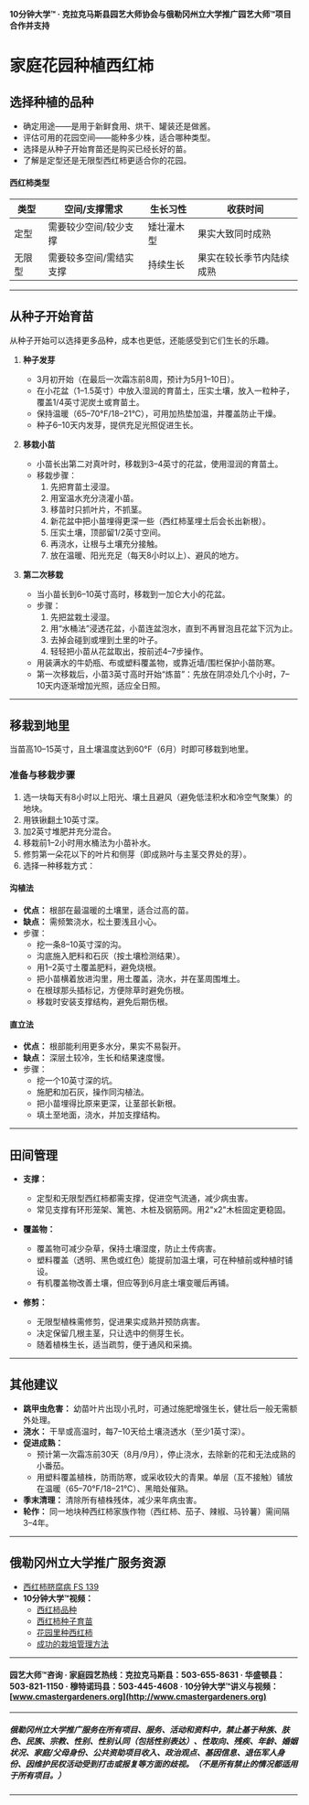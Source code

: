 #### 10分钟大学™ · 克拉克马斯县园艺大师协会与俄勒冈州立大学推广园艺大师™项目合作并支持

# 家庭花园种植西红柿

## 选择种植的品种

- 确定用途——是用于新鲜食用、烘干、罐装还是做酱。
- 评估可用的花园空间——能种多少株，适合哪种类型。
- 选择是从种子开始育苗还是购买已经长好的苗。
- 了解是定型还是无限型西红柿更适合你的花园。

#### 西红柿类型

| 类型         | 空间/支撑需求                | 生长习性     | 收获时间                           |
|--------------|------------------------------|--------------|-------------------------------------|
| 定型         | 需要较少空间/较少支撑         | 矮壮灌木型   | 果实大致同时成熟                   |
| 无限型       | 需要较多空间/需结实支撑       | 持续生长     | 果实在较长季节内陆续成熟           |

---

## 从种子开始育苗

从种子开始可以选择更多品种，成本也更低，还能感受到它们生长的乐趣。

1. **种子发芽**
   - 3月初开始（在最后一次霜冻前8周，预计为5月1–10日）。
   - 在小花盆（1–1.5英寸）中放入湿润的育苗土，压实土壤，放入一粒种子，覆盖1/4英寸泥炭土或育苗土。
   - 保持温暖（65–70°F/18–21°C），可用加热垫加温，并覆盖防止干燥。
   - 种子6–10天内发芽，提供充足光照促进生长。

2. **移栽小苗**
   - 小苗长出第二对真叶时，移栽到3–4英寸的花盆，使用湿润的育苗土。
   - 移栽步骤：
     1. 先把育苗土浸湿。
     2. 用室温水充分浇灌小苗。
     3. 移苗时只抓叶片，不抓茎。
     4. 新花盆中把小苗埋得更深一些（西红柿茎埋土后会长出新根）。
     5. 压实土壤，顶部留1/2英寸空间。
     6. 再浇水，让根与土壤充分接触。
     7. 放在温暖、阳光充足（每天8小时以上）、避风的地方。

3. **第二次移栽**
   - 当小苗长到6–10英寸高时，移栽到一加仑大小的花盆。
   - 步骤：
     1. 先把盆栽土浸湿。
     2. 用“水桶法”浸透花盆，小苗连盆泡水，直到不再冒泡且花盆下沉为止。
     3. 去掉会碰到或埋到土里的叶子。
     4. 轻轻把小苗从花盆取出，按前述4–7步操作。
   - 用装满水的牛奶瓶、布或塑料覆盖物，或靠近墙/围栏保护小苗防寒。
   - 第一次移栽后，小苗3英寸高时开始“炼苗”：先放在阴凉处几个小时，7–10天内逐渐增加光照，适应全日照。

---

## 移栽到地里

当苗高10–15英寸，且土壤温度达到60°F（6月）时即可移栽到地里。

### 准备与移栽步骤

1. 选一块每天有8小时以上阳光、壤土且避风（避免低洼积水和冷空气聚集）的地块。
2. 用铁锹翻土10英寸深。
3. 加2英寸堆肥并充分混合。
4. 移栽前1–2小时用水桶法为小苗补水。
5. 修剪第一朵花以下的叶片和侧芽（即成熟叶与主茎交界处的芽）。
6. 选择一种移栽方式：

#### 沟植法

- **优点：** 根部在最温暖的土壤里，适合过高的苗。
- **缺点：** 需频繁浇水，松土要浅且小心。
- 步骤：
  - 挖一条8–10英寸深的沟。
  - 沟底施入肥料和石灰（按土壤检测结果）。
  - 用1–2英寸土覆盖肥料，避免烧根。
  - 把小苗横着放进沟里，用土覆盖，浇水，并在茎周围堆土。
  - 在根球那头插标记，方便除草时避免伤根。
  - 移栽时安装支撑结构，避免后期伤根。

#### 直立法

- **优点：** 根部能利用更多水分，果实不易裂开。
- **缺点：** 深层土较冷，生长和结果速度慢。
- 步骤：
  - 挖一个10英寸深的坑。
  - 施肥和加石灰，操作同沟植法。
  - 把小苗埋得比原来更深，让茎部长新根。
  - 填土至地面，浇水，并加支撑结构。

---

## 田间管理

- **支撑：**
  - 定型和无限型西红柿都需支撑，促进空气流通，减少病虫害。
  - 常见支撑有环形笼架、篱笆、木桩及钢筋网。用2"x2"木桩固定更稳固。

- **覆盖物：**
  - 覆盖物可减少杂草，保持土壤湿度，防止土传病害。
  - 塑料覆盖（透明、黑色或红色）能提前加温土壤，可在种植前或种植时铺设。
  - 有机覆盖物改善土壤，但应等到6月底土壤变暖后再铺。

- **修剪：**
  - 无限型植株需修剪，促进果实成熟并预防病害。
  - 决定保留几根主茎，只让选中的侧芽生长。
  - 随着植株生长，适当疏剪，便于通风和采摘。

---

## 其他建议

- **跳甲虫危害：** 幼苗叶片出现小孔时，可通过施肥增强生长，健壮后一般无需额外处理。
- **浇水：** 干旱或高温时，每7–10天给土壤浇透水（至少1英寸深）。
- **促进成熟：**
  - 预计第一次霜冻前30天（8月/9月），停止浇水，去除新的花和无法成熟的小番茄。
  - 用塑料覆盖植株，防雨防寒，或采收较大的青果。单层（互不接触）铺放在温暖（65–70°F/18–21°C）、黑暗处催熟。
- **季末清理：** 清除所有植株残体，减少来年病虫害。
- **轮作：** 同一地块种西红柿家族作物（西红柿、茄子、辣椒、马铃薯）需间隔3–4年。

---

## 俄勒冈州立大学推广服务资源

- [西红柿脐腐病 FS 139](http://catalog.extension.oregonstate.edu/)
- **10分钟大学™视频：**
  - [西红柿品种](https://www.youtube.com/watch?v=K0Sl3YWDazo)
  - [西红柿种子育苗](https://www.youtube.com/watch?v=Zs0lZNMIuzA)
  - [花园里种西红柿](https://www.youtube.com/watch?v=Pucpx5fuKdk)
  - [成功的栽培管理方法](https://www.youtube.com/watch?v=lpVBg-e_1vE)

---

#### 园艺大师™咨询 · 家庭园艺热线：克拉克马斯县：503-655-8631 · 华盛顿县：503-821-1150 · 穆特诺玛县：503-445-4608 · 10分钟大学™讲义与视频：[www.cmastergardeners.org](http://www.cmastergardeners.org)

---

##### 俄勒冈州立大学推广服务在所有项目、服务、活动和资料中，禁止基于种族、肤色、民族、宗教、性别、性别认同（包括性别表达）、性取向、残疾、年龄、婚姻状况、家庭/父母身份、公共资助项目收入、政治观点、基因信息、退伍军人身份、因维护民权活动受到打击或报复等方面的歧视。（不是所有禁止的情况都适用于所有项目。）
---